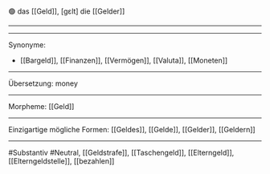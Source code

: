 🟢 das [[Geld]], [ɡɛlt]
die [[Gelder]]


---


---
Synonyme:
- [[Bargeld]], [[Finanzen]], [[Vermögen]], [[Valuta]], [[Moneten]]

---
Übersetzung: money

---
Morpheme:
[[Geld]]

---
Einzigartige mögliche Formen: [[Geldes]], [[Gelde]], [[Gelder]], [[Geldern]]

---
#Substantiv #Neutral, [[Geldstrafe]], [[Taschengeld]], [[Elterngeld]], [[Elterngeldstelle]], [[bezahlen]]